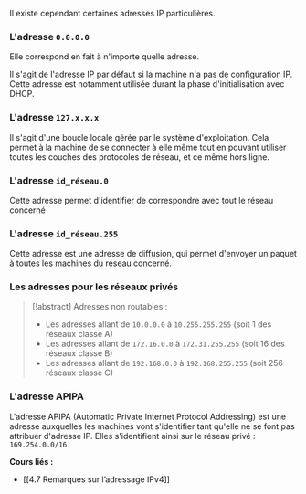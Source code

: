 Il existe cependant certaines adresses IP particulières. 

### L'adresse `0.0.0.0`

Elle correspond en fait à n'importe quelle adresse.

Il s'agit de l'adresse IP par défaut si la machine n'a pas de configuration IP. Cette adresse est notamment utilisée durant la phase d'initialisation avec DHCP.

### L'adresse `127.x.x.x`

Il s'agit d'une boucle locale gérée par le système d'exploitation. Cela permet à la machine de se connecter à elle même tout en pouvant utiliser toutes les couches des protocoles de réseau, et ce même hors ligne.

### L'adresse `id_réseau.0` 

Cette adresse permet d'identifier de correspondre avec tout le réseau concerné

### L'adresse `id_réseau.255`

Cette adresse est une adresse de diffusion, qui permet d'envoyer un paquet à toutes les machines du réseau concerné.

### Les adresses pour les réseaux privés

>[!abstract] Adresses non routables :
>- Les adresses allant de `10.0.0.0` à `10.255.255.255` (soit 1 des réseaux classe A)
>- Les adresses allant de `172.16.0.0` à `172.31.255.255` (soit 16 des réseaux classe B)
>- Les adresses allant de `192.168.0.0` à `192.168.255.255` (soit 256 réseaux classe C)

### L'adresse APIPA 

L'adresse APIPA (Automatic Private Internet Protocol Addressing) est une adresse auxquelles les machines vont s'identifier tant qu'elle ne se font pas attribuer d'adresse IP. Elles s'identifient ainsi sur le réseau privé : `169.254.0.0/16`


**Cours liés :**
- [[4.7 Remarques sur l’adressage IPv4]]